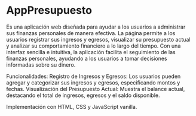 # AppPresupuesto
Es una aplicación web diseñada para ayudar a los usuarios a administrar sus finanzas personales de manera efectiva. La página permite a los usuarios registrar sus ingresos y egresos, visualizar su presupuesto actual y analizar su comportamiento financiero a lo largo del tiempo. Con una interfaz sencilla e intuitiva, la aplicación facilita el seguimiento de las finanzas personales, ayudando a los usuarios a tomar decisiones informadas sobre su dinero.

Funcionalidades:
Registro de Ingresos y Egresos: Los usuarios pueden agregar y categorizar sus ingresos y egresos, especificando montos y fechas.
Visualización del Presupuesto Actual: Muestra el balance actual, destacando el total de ingresos, egresos y el saldo disponible.

Implementación con HTML, CSS y JavaScript vanilla.
